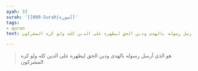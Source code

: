 ```yaml
---
ayah: 33
surah: '[[009-Surah|سورة]]'
tags:
- quran
text: هو الذي أرسل رسوله بالهدى ودين الحق ليظهره على الدين كله ولو كره المشركون

---
```

> هو الذي أرسل رسوله بالهدى ودين الحق ليظهره على الدين كله ولو كره المشركون
